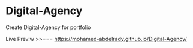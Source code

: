 # Digital-Agency

Create Digital-Agency for portfolio

Live Previw >>=== https://mohamed-abdelrady.github.io/Digital-Agency/
